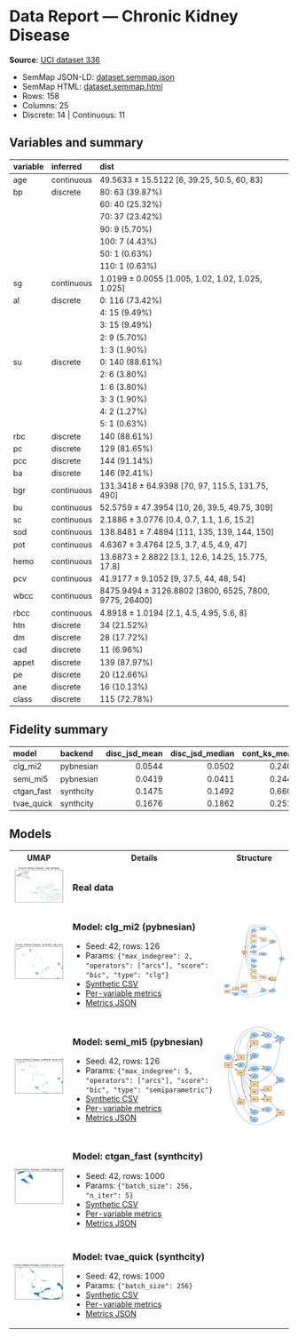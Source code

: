 # Data Report — Chronic Kidney Disease

**Source**: [UCI dataset 336](https://archive.ics.uci.edu/dataset/336)

- SemMap JSON-LD: [dataset.semmap.json](dataset.semmap.json)
- SemMap HTML: [dataset.semmap.html](dataset.semmap.html)
- Rows: 158
- Columns: 25
- Discrete: 14  |  Continuous: 11

## Variables and summary

| variable   | inferred   | dist                                                  |
|:-----------|:-----------|:------------------------------------------------------|
| age        | continuous | 49.5633 ± 15.5122 [6, 39.25, 50.5, 60, 83]            |
| bp         | discrete   | 80: 63 (39.87%)                                       |
|            |            | 60: 40 (25.32%)                                       |
|            |            | 70: 37 (23.42%)                                       |
|            |            | 90: 9 (5.70%)                                         |
|            |            | 100: 7 (4.43%)                                        |
|            |            | 50: 1 (0.63%)                                         |
|            |            | 110: 1 (0.63%)                                        |
| sg         | continuous | 1.0199 ± 0.0055 [1.005, 1.02, 1.02, 1.025, 1.025]     |
| al         | discrete   | 0: 116 (73.42%)                                       |
|            |            | 4: 15 (9.49%)                                         |
|            |            | 3: 15 (9.49%)                                         |
|            |            | 2: 9 (5.70%)                                          |
|            |            | 1: 3 (1.90%)                                          |
| su         | discrete   | 0: 140 (88.61%)                                       |
|            |            | 2: 6 (3.80%)                                          |
|            |            | 1: 6 (3.80%)                                          |
|            |            | 3: 3 (1.90%)                                          |
|            |            | 4: 2 (1.27%)                                          |
|            |            | 5: 1 (0.63%)                                          |
| rbc        | discrete   | 140 (88.61%)                                          |
| pc         | discrete   | 129 (81.65%)                                          |
| pcc        | discrete   | 144 (91.14%)                                          |
| ba         | discrete   | 146 (92.41%)                                          |
| bgr        | continuous | 131.3418 ± 64.9398 [70, 97, 115.5, 131.75, 490]       |
| bu         | continuous | 52.5759 ± 47.3954 [10, 26, 39.5, 49.75, 309]          |
| sc         | continuous | 2.1886 ± 3.0776 [0.4, 0.7, 1.1, 1.6, 15.2]            |
| sod        | continuous | 138.8481 ± 7.4894 [111, 135, 139, 144, 150]           |
| pot        | continuous | 4.6367 ± 3.4764 [2.5, 3.7, 4.5, 4.9, 47]              |
| hemo       | continuous | 13.6873 ± 2.8822 [3.1, 12.6, 14.25, 15.775, 17.8]     |
| pcv        | continuous | 41.9177 ± 9.1052 [9, 37.5, 44, 48, 54]                |
| wbcc       | continuous | 8475.9494 ± 3126.8802 [3800, 6525, 7800, 9775, 26400] |
| rbcc       | continuous | 4.8918 ± 1.0194 [2.1, 4.5, 4.95, 5.6, 8]              |
| htn        | discrete   | 34 (21.52%)                                           |
| dm         | discrete   | 28 (17.72%)                                           |
| cad        | discrete   | 11 (6.96%)                                            |
| appet      | discrete   | 139 (87.97%)                                          |
| pe         | discrete   | 20 (12.66%)                                           |
| ane        | discrete   | 16 (10.13%)                                           |
| class      | discrete   | 115 (72.78%)                                          |

## Fidelity summary

| model      | backend   |   disc_jsd_mean |   disc_jsd_median |   cont_ks_mean |   cont_w1_mean |
|:-----------|:----------|----------------:|------------------:|---------------:|---------------:|
| clg_mi2    | pybnesian |          0.0544 |            0.0502 |         0.2405 |        49.3847 |
| semi_mi5   | pybnesian |          0.0419 |            0.0411 |         0.2446 |        59.6372 |
| ctgan_fast | synthcity |          0.1475 |            0.1492 |         0.6607 |       880.088  |
| tvae_quick | synthcity |          0.1676 |            0.1862 |         0.2515 |        74.6213 |

## Models

<table>
<tr><th>UMAP</th><th>Details</th><th>Structure</th></tr>
<tr><td><img src='umap_real.png' width='280'/></td><td><h3>Real data</h3></td><td></td></tr>
<tr><td>
<img src='models/clg_mi2/umap.png' width='280'/></td><td>

<h3>Model: clg_mi2 (pybnesian)</h3>
<ul>
<li>Seed: 42, rows: 126</li>
<li>Params: <code>{"max_indegree": 2, "operators": ["arcs"], "score": "bic", "type": "clg"}</code></li>
<li><a href="models/clg_mi2/synthetic.csv">Synthetic CSV</a></li>
<li><a href="models/clg_mi2/per_variable_metrics.csv">Per-variable metrics</a></li>
<li><a href="models/clg_mi2/metrics.json">Metrics JSON</a></li>
</ul></td><td>

<a href='models/clg_mi2/structure.png'><img src='models/clg_mi2/structure.png' width='280'/></a>
</td></tr>


<tr><td>
<img src='models/semi_mi5/umap.png' width='280'/></td><td>

<h3>Model: semi_mi5 (pybnesian)</h3>
<ul>
<li>Seed: 42, rows: 126</li>
<li>Params: <code>{"max_indegree": 5, "operators": ["arcs"], "score": "bic", "type": "semiparametric"}</code></li>
<li><a href="models/semi_mi5/synthetic.csv">Synthetic CSV</a></li>
<li><a href="models/semi_mi5/per_variable_metrics.csv">Per-variable metrics</a></li>
<li><a href="models/semi_mi5/metrics.json">Metrics JSON</a></li>
</ul></td><td>

<a href='models/semi_mi5/structure.png'><img src='models/semi_mi5/structure.png' width='280'/></a>
</td></tr>


<tr><td>
<img src='models/ctgan_fast/umap.png' width='280'/></td><td>

<h3>Model: ctgan_fast (synthcity)</h3>
<ul>
<li>Seed: 42, rows: 1000</li>
<li>Params: <code>{"batch_size": 256, "n_iter": 5}</code></li>
<li><a href="models/ctgan_fast/synthetic.csv">Synthetic CSV</a></li>
<li><a href="models/ctgan_fast/per_variable_metrics.csv">Per-variable metrics</a></li>
<li><a href="models/ctgan_fast/metrics.json">Metrics JSON</a></li>
</ul></td><td>

</td></tr>


<tr><td>
<img src='models/tvae_quick/umap.png' width='280'/></td><td>

<h3>Model: tvae_quick (synthcity)</h3>
<ul>
<li>Seed: 42, rows: 1000</li>
<li>Params: <code>{"batch_size": 256}</code></li>
<li><a href="models/tvae_quick/synthetic.csv">Synthetic CSV</a></li>
<li><a href="models/tvae_quick/per_variable_metrics.csv">Per-variable metrics</a></li>
<li><a href="models/tvae_quick/metrics.json">Metrics JSON</a></li>
</ul></td><td>

</td></tr>


<table>

